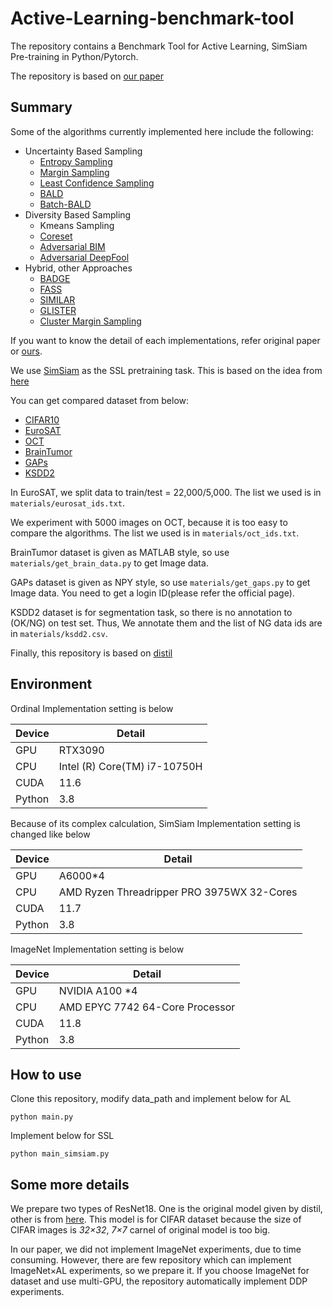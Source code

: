 # Active-Learning-benchmark-tool

The repository contains a Benchmark Tool for Active Learning, SimSiam Pre-training in Python/Pytorch.

The repository is based on [our paper]()

## Summary

Some of the algorithms currently implemented here include the following:

- Uncertainty Based Sampling
    - [Entropy Sampling](https://people.math.harvard.edu/~ctm/home/text/others/shannon/entropy/entropy.pdf)
    - [Margin Sampling](http://ufldl.stanford.edu/housenumbers/nips2011_housenumbers.pdf)
    - [Least Confidence Sampling](https://ieeexplore.ieee.org/document/6889457)
    - [BALD](https://arxiv.org/abs/1703.02910)
    - [Batch-BALD](https://arxiv.org/abs/1906.08158)
- Diversity Based Sampling
    - Kmeans Sampling
    - [Coreset](https://arxiv.org/abs/1708.00489)
    - [Adversarial BIM](https://arxiv.org/abs/1904.00370)
    - [Adversarial DeepFool](https://arxiv.org/abs/1904.00370)
- Hybrid, other Approaches
    - [BADGE](https://arxiv.org/abs/1906.03671)
    - [FASS](https://openreview.net/forum?id=ByZf6qZuZS)
    - [SIMILAR](https://arxiv.org/abs/2107.00717)
    - [GLISTER](https://arxiv.org/abs/2012.10630)
    - [Cluster Margin Sampling](https://arxiv.org/abs/2107.14263)

If you want to know the detail of each implementations, refer original paper or [ours]().

We use [SimSiam](https://github.com/facebookresearch/simsiam) as the SSL pretraining task. This is based on the idea from [here](https://arxiv.org/abs/2011.10566)

You can get compared dataset from below: 

- [CIFAR10](https://www.cs.toronto.edu/~kriz/cifar.html)
- [EuroSAT](https://github.com/phelber/EuroSAT)
- [OCT](https://www.kaggle.com/datasets/paultimothymooney/kermany2018)
- [BrainTumor](https://figshare.com/articles/dataset/brain_tumor_dataset/1512427)
- [GAPs](https://www.tu-ilmenau.de/universitaet/fakultaeten/fakultaet-informatik-und-automatisierung/profil/institute-und-fachgebiete/institut-fuer-technische-informatik-und-ingenieurinformatik/fachgebiet-neuroinformatik-und-kognitive-robotik/data-sets-code/german-asphalt-pavement-distress-dataset-gaps)
- [KSDD2](https://www.vicos.si/resources/kolektorsdd2/)

In EuroSAT, we split data to train/test = 22,000/5,000. The list we used is in ```materials/eurosat_ids.txt```.

We experiment with 5000 images on OCT, because it is too easy to compare the algorithms.
The list we used is in ```materials/oct_ids.txt```.

BrainTumor dataset is given as MATLAB style, so use ```materials/get_brain_data.py``` to get Image data.

GAPs dataset is given as NPY style, so use ```materials/get_gaps.py``` to get Image data. You need to get a login ID(please refer the official page).

KSDD2 dataset is for segmentation task, so there is no annotation to (OK/NG) on test set.
Thus, We annotate them and the list of NG data ids are in ```materials/ksdd2.csv```.

Finally, this repository is based on [distil](https://github.com/decile-team/distil)



## Environment
Ordinal Implementation setting is below

|  Device |  Detail  |
|  --  |  --  |
|  GPU  |  RTX3090  |
|  CPU  |  Intel (R) Core(TM) i7-10750H  |
|  CUDA  |  11.6  |
|  Python  |  3.8  |

Because of its complex calculation, SimSiam Implementation setting is changed like below

|  Device |  Detail  |
|  --  |  --  |
|  GPU  |  A6000*4  |
|  CPU  |  AMD Ryzen Threadripper PRO 3975WX 32-Cores  |
|  CUDA  |  11.7  |
|  Python  |  3.8  |

ImageNet Implementation setting is below

|  Device |  Detail  |
|  --  |  --  |
|  GPU  |  NVIDIA A100 *4  |
|  CPU  |  AMD EPYC 7742 64-Core Processor  |
|  CUDA  |  11.8  |
|  Python  |  3.8  |

## How to use
Clone this repository, modify data_path and implement below for AL

```python main.py```

Implement below for SSL

```python main_simsiam.py```

## Some more details

We prepare two types of ResNet18. One is the original model given by distil, other is from [here](https://github.com/kuangliu/pytorch-cifar).
This model is for CIFAR dataset because the size of CIFAR images is *32×32*, *7×7* carnel of original model is too big.

In our paper, we did not implement ImageNet experiments, due to time consuming. However, there are few repository which can implement ImageNet×AL experiments, so we prepare it. If you choose ImageNet for dataset and use multi-GPU, the repository automatically implement DDP experiments.